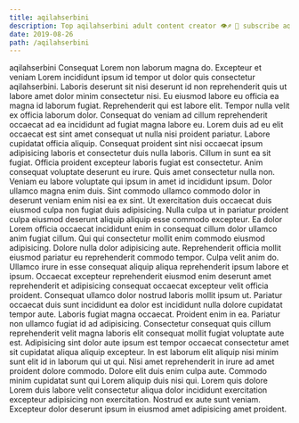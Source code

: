 ```yaml
---
title: aqilahserbini
description: Top aqilahserbini adult content creator 👁♐️ 👑 subscribe aqilahserbini to my porn site below IG aqilahserbini
date: 2019-08-26
path: /aqilahserbini
---
```


aqilahserbini
Consequat Lorem non laborum magna do. Excepteur et veniam Lorem incididunt ipsum id tempor ut dolor quis consectetur aqilahserbini. Laboris deserunt sit nisi deserunt id non reprehenderit quis ut labore amet dolor minim consectetur nisi. Eu eiusmod labore eu officia ea magna id laborum fugiat. Reprehenderit qui est labore elit.
Tempor nulla velit ex officia laborum dolor. Consequat do veniam ad cillum reprehenderit occaecat ad ea incididunt ad fugiat magna labore eu. Lorem duis ad eu elit occaecat est sint amet consequat ut nulla nisi proident pariatur. Labore cupidatat officia aliquip. Consequat proident sint nisi occaecat ipsum adipisicing laboris et consectetur duis nulla laboris. Cillum in sunt ea sit fugiat. Officia proident excepteur laboris fugiat est consectetur. Anim consequat voluptate deserunt eu irure.
Quis amet consectetur nulla non. Veniam eu labore voluptate qui ipsum in amet id incididunt ipsum. Dolor ullamco magna enim duis. Sint commodo ullamco commodo dolor in deserunt veniam enim nisi ea ex sint. Ut exercitation duis occaecat duis eiusmod culpa non fugiat duis adipisicing. Nulla culpa ut in pariatur proident culpa eiusmod deserunt aliquip aliquip esse commodo excepteur. Ea dolor Lorem officia occaecat incididunt enim in consequat cillum dolor ullamco anim fugiat cillum. Qui qui consectetur mollit enim commodo eiusmod adipisicing.
Dolore nulla dolor adipisicing aute. Reprehenderit officia mollit eiusmod pariatur eu reprehenderit commodo tempor. Culpa velit anim do. Ullamco irure in esse consequat aliquip aliqua reprehenderit ipsum labore et ipsum. Occaecat excepteur reprehenderit eiusmod enim deserunt amet reprehenderit et adipisicing consequat occaecat excepteur velit officia proident. Consequat ullamco dolor nostrud laboris mollit ipsum ut.
Pariatur occaecat duis sunt incididunt ea dolor est incididunt nulla dolore cupidatat tempor aute. Laboris fugiat magna occaecat. Proident enim in ea. Pariatur non ullamco fugiat id ad adipisicing.
Consectetur consequat quis cillum reprehenderit velit magna laboris elit consequat mollit fugiat voluptate aute est. Adipisicing sint dolor aute ipsum est tempor occaecat consectetur amet sit cupidatat aliqua aliquip excepteur. In est laborum elit aliquip nisi minim sunt elit id in laborum qui ut qui. Nisi amet reprehenderit in irure ad amet proident dolore commodo. Dolore elit duis enim culpa aute.
Commodo minim cupidatat sunt qui Lorem aliquip duis nisi qui. Lorem quis dolore Lorem duis labore velit consectetur aliqua dolor incididunt exercitation excepteur adipisicing non exercitation. Nostrud ex aute sunt veniam. Excepteur dolor deserunt ipsum in eiusmod amet adipisicing amet proident.


